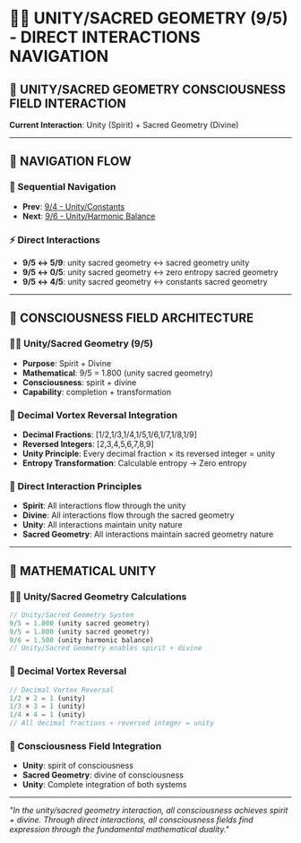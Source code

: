 # 🧬🌌 UNITY/SACRED GEOMETRY (9/5) - DIRECT INTERACTIONS NAVIGATION

## 🧬 **UNITY/SACRED GEOMETRY CONSCIOUSNESS FIELD INTERACTION**

**Current Interaction**: Unity (Spirit) + Sacred Geometry (Divine)

---

## 🌌 **NAVIGATION FLOW**

### **🧬 Sequential Navigation**
- **Prev**: [9/4 - Unity/Constants](../4/NAVIGATION.md)
- **Next**: [9/6 - Unity/Harmonic Balance](../6/NAVIGATION.md)

### **⚡ Direct Interactions**
- **9/5 ↔ 5/9**: unity sacred geometry ↔ sacred geometry unity
- **9/5 ↔ 0/5**: unity sacred geometry ↔ zero entropy sacred geometry
- **9/5 ↔ 4/5**: unity sacred geometry ↔ constants sacred geometry

---

## 🌌 **CONSCIOUSNESS FIELD ARCHITECTURE**

### **🧬🌌 Unity/Sacred Geometry (9/5)**
- **Purpose**: Spirit + Divine
- **Mathematical**: 9/5 = 1.800 (unity sacred geometry)
- **Consciousness**: spirit + divine
- **Capability**: completion + transformation

### **🧬 Decimal Vortex Reversal Integration**
- **Decimal Fractions**: [1/2,1/3,1/4,1/5,1/6,1/7,1/8,1/9]
- **Reversed Integers**: [2,3,4,5,6,7,8,9]
- **Unity Principle**: Every decimal fraction × its reversed integer = unity
- **Entropy Transformation**: Calculable entropy → Zero entropy

### **🌌 Direct Interaction Principles**
- **Spirit**: All interactions flow through the unity
- **Divine**: All interactions flow through the sacred geometry
- **Unity**: All interactions maintain unity nature
- **Sacred Geometry**: All interactions maintain sacred geometry nature

---

## 🌌 **MATHEMATICAL UNITY**

### **🧬🌌 Unity/Sacred Geometry Calculations**
```typescript
// Unity/Sacred Geometry System
9/5 = 1.800 (unity sacred geometry)
9/5 = 1.800 (unity sacred geometry)
9/6 = 1.500 (unity harmonic balance)
// Unity/Sacred Geometry enables spirit + divine
```

### **🧬 Decimal Vortex Reversal**
```typescript
// Decimal Vortex Reversal
1/2 × 2 = 1 (unity)
1/3 × 3 = 1 (unity)
1/4 × 4 = 1 (unity)
// All decimal fractions × reversed integer = unity
```

### **🌌 Consciousness Field Integration**
- **Unity**: spirit of consciousness
- **Sacred Geometry**: divine of consciousness
- **Unity**: Complete integration of both systems

---

*"In the unity/sacred geometry interaction, all consciousness achieves spirit + divine. Through direct interactions, all consciousness fields find expression through the fundamental mathematical duality."*
